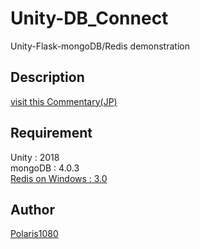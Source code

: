 
# Unity-DB_Connect

Unity-Flask-mongoDB/Redis demonstration  

## Description

[visit this Commentary(JP)](https://note.mu/polaris1080/n/neeef82c38f7e)

## Requirement

Unity : 2018  
mongoDB : 4.0.3  
[Redis on Windows : 3.0](https://github.com/MicrosoftArchive/redis)

## Author

[Polaris1080](https://github.com/Polaris1080)